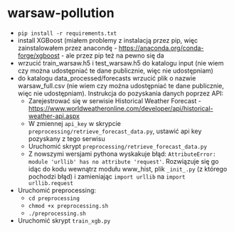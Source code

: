 # warsaw-pollution

* `pip install -r requirements.txt`
* install XGBoost (miałem problemy z instalacją przez pip, więc zainstalowałem przez anacondę - https://anaconda.org/conda-forge/xgboost - ale przez pip też na pewno się da
* wrzucić train_warsaw.h5 i test_warsaw.h5 do katalogu input (nie wiem czy można udostępniać te dane publicznie, więc nie udostępniam)
* do katalogu data_processed/forecasts wrzucić plik o nazwie warsaw_full.csv (nie wiem czy można udostępniać te dane publicznie, więc nie udostępniam). Instrukcja do pozyskania danych poprzez API:
  * Zarejestrować się w serwisie Historical Weather Forecast - https://www.worldweatheronline.com/developer/api/historical-weather-api.aspx
  * W zmiennej `api_key` w skrypcie `preprocessing/retrieve_forecast_data.py`, ustawić api key pozyskany z tego serwisu
  * Uruchomić skrypt `preprocessing/retrieve_forecast_data.py`
  * Z nowszymi wersjami pythona wyskakuje błąd: `AttributeError: module 'urllib' has no attribute 'request'`. Rozwiązuje się 
  go idąc do kodu wewnątrz modułu www_hist, plik `_init_.py` (z którego pochodzi błąd) i 
  zamieniając `import urllib` na
`import urllib.request`
* Uruchomić preprocessing:
  * `cd preprocessing` 
  * `chmod +x preprocessing.sh` 
  * `./preprocessing.sh`
* Uruchomić skrypt `train_xgb.py`
